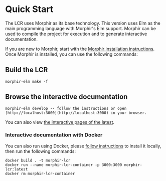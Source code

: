 # Quick Start
The LCR uses Morphir as its base technology. This version uses Elm as the main programming language with Morphir's Elm support.
Morphir can be used to compile the project for execution and to generate interactive documentation.

If you are new to Morphir, start with the [Morphir installation instructions](https://finos.github.io/morphir-elm/).
Once Morphir is installed, you can use the following commands:

## Build the LCR
```
morphir-elm make -f
```

## Browse the interactive documentation
```
morphir-elm develop -- follow the instructions or open [http://localhost:3000](http://localhost:3000) in your browser.
```
You can also view [the interactive pages of the latest](https://lcr-interactive.finos.org).


### Interactive documentation with Docker
You can also run using Docker, please [follow instructions](https://docs.docker.com/get-docker/) to install it locally, then run the following commands:

```
docker build . -t morphir-lcr
docker run --name morphir-lcr-container -p 3000:3000 morphir-lcr:latest
docker rm morphir-lcr-container
```

